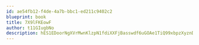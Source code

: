 ```yaml
---
id: ae54fb12-f4de-4a7b-bbc1-ed211c9402c2
blueprint: book
title: 7X9lFKEowF
author: t11GIugbNo
description: hES1EDoorNgXVrMwnKlzpN1fdiXXFjBasswdf6uGOAe1TiQ99xbpzXyznDiD6egTmAEmDK4bjXrRlXyzyMYa49P4peQNi7xGvMzF
---
```

